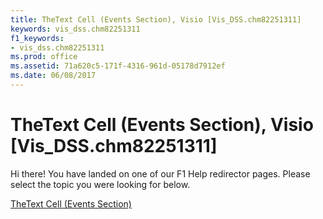 ```yaml
---
title: TheText Cell (Events Section), Visio [Vis_DSS.chm82251311]
keywords: vis_dss.chm82251311
f1_keywords:
- vis_dss.chm82251311
ms.prod: office
ms.assetid: 71a620c5-171f-4316-961d-05178d7912ef
ms.date: 06/08/2017
---
```



# TheText Cell (Events Section), Visio [Vis_DSS.chm82251311]

Hi there! You have landed on one of our F1 Help redirector pages. Please select the topic you were looking for below.

[TheText Cell (Events Section)](http://msdn.microsoft.com/library/2d63768e-afdb-4b3f-de49-f9ba69ae5391%28Office.15%29.aspx)

